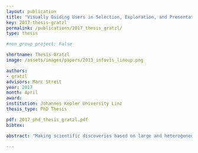 ```yaml
---
layout: publication
title: "Visually Guiding Users in Selection, Exploration, and Presentation Tasks"
key: 2017-thesis-gratzl
permalink: /publications/2017_thesis_gratzl/
type: thesis

#non_group_project: False

shortname: Thesis-Gratzl
image: /assets/images/papers/2013_infovis_lineup.png

authors: 
- gratzl
advisors: Marc Streit
year: 2017
month: April
award: 
institution: Johannes Kepler University Linz
thesis_type: PhD Thesis

pdf: 2017_phd_thesis_gratzl.pdf
bibtex: 

abstract: "Making scientific discoveries based on large and heterogeneous datasets is challenging. The continuous improvement of data acquisition technologies makes it possible to collect more and more data. However, not only the amount of data is growing at a fast pace, but also its complexity. Visually analyzing such large, interconnected data collections requires a user to perform a combination of selection, exploration, and presentation tasks. In each of these tasks a user needs guidance in terms of (1) what data subsets are to be investigated from the data collection, (2) how to effectively and efficiently explore selected data subsets, and (3) how to effectively reproduce findings and tell the story of their discovery. On the basis of a unified model called the SPARE model, this thesis makes contributions to all three guidance tasks a user encounters during a visual analysis session: The LineUp multi-attribute ranking technique was developed to order and prioritize item collections. It is an essential building block of the proposed guidance process that has the goal of better supporting users in data selection tasks by scoring and ranking data subsets based on user-defined queries. Domino is a generic visualization technique for relating and exploring data subsets, supporting users in the exploration of interconnected data collections. Phoeva is a novel open-source visual analytics platform designed to speed up the creation of domain-specific exploration tools. The final building block of this thesis is CLUE, a universally applicable framework for capturing, labeling, understanding, and explaining visually driven exploration. Based on provenance data captured during the exploration process, users can author “Vistories”, visual stories based on the history of the exploration. The practical applicability of the guidance model and visualization techniques developed is demonstrated by means of usage scenarios and use cases based on real-world data from the biomedical domain."

---
```


